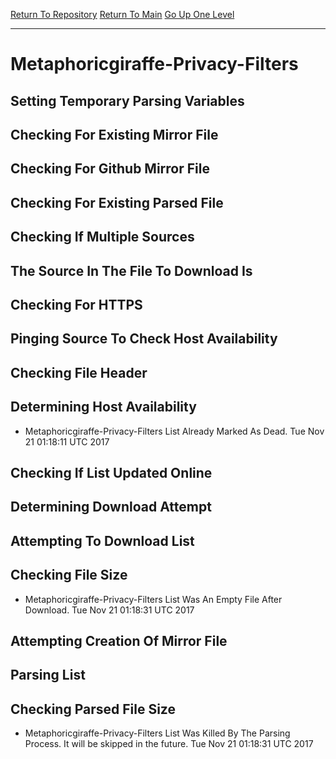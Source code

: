 [Return To Repository](https://github.com/deathbybandaid/piholeparser/)
[Return To Main](https://github.com/deathbybandaid/piholeparser/blob/master/RecentRunLogs/Mainlog.md)
[Go Up One Level](https://github.com/deathbybandaid/piholeparser/blob/master/RecentRunLogs/TopLevelScripts/30-Processing-Blacklists.md)
____________________________________
# Metaphoricgiraffe-Privacy-Filters
## Setting Temporary Parsing Variables
## Checking For Existing Mirror File
## Checking For Github Mirror File
## Checking For Existing Parsed File
## Checking If Multiple Sources
## The Source In The File To Download Is
## Checking For HTTPS
## Pinging Source To Check Host Availability
## Checking File Header
## Determining Host Availability
* Metaphoricgiraffe-Privacy-Filters List Already Marked As Dead. Tue Nov 21 01:18:11 UTC 2017
## Checking If List Updated Online
## Determining Download Attempt
## Attempting To Download List
## Checking File Size
* Metaphoricgiraffe-Privacy-Filters List Was An Empty File After Download. Tue Nov 21 01:18:31 UTC 2017
## Attempting Creation Of Mirror File
## Parsing List
## Checking Parsed File Size
* Metaphoricgiraffe-Privacy-Filters List Was Killed By The Parsing Process. It will be skipped in the future. Tue Nov 21 01:18:31 UTC 2017
